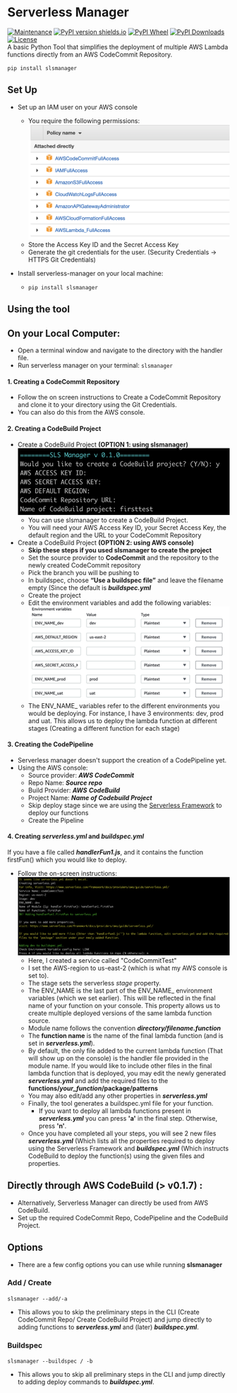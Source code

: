# Serverless Manager
[![Maintenance](https://img.shields.io/badge/Maintained%3F-yes-green.svg)](https://GitHub.com/AineshSootha/serverlessManager/commit-activity)
[![PyPI version shields.io](https://img.shields.io/pypi/v/slsmanager)](https://pypi.org/project/slsmanager/)
[![PyPI Wheel](https://img.shields.io/pypi/wheel/slsmanager)](https://pypi.org/project/slsmanager/)
[![PyPI Downloads](https://img.shields.io/pypi/dm/slsmanager)](https://pypi.org/project/slsmanager/)
[![License](https://img.shields.io/pypi/l/slsmanager)](https://github.com/AineshSootha/serverlessManager/blob/main/LICENSE)\
A basic Python Tool that simplifies the deployment of multiple AWS Lambda functions directly from an AWS CodeCommit Repository.

    pip install slsmanager

## Set Up

 - Set up an IAM user on your AWS console 
	 - You require the following permissions:
	  ![Permissions for IAM user](/assets/permissions.png)
	 - Store the Access Key ID and the Secret Access Key
	 - Generate the git credentials for the user. (Security Credentials -> HTTPS Git Credentials)

- Install serverless-manager on your local machine:
	- `pip install slsmanager`

## Using the tool

## On your Local Computer:
 - Open a terminal window and navigate to the directory with the handler file. 
 - Run serverless manager on your terminal:
	  `slsmanager`
  
#### 1. Creating a CodeCommit Repository
- Follow the on screen instructions to Create a CodeCommit Repository and clone it to your directory using the Git Credentials.
- You can also do this from the AWS console.

#### 2. Creating a CodeBuild Project
 - Create a CodeBuild Project **(OPTION 1: using slsmanager)**
 ![Steps to create a project](/assets/cbproj.png)
	- You can use slsmanager to create a CodeBuild Project.
	- You will need your AWS Access Key ID, your Secret Access Key, the default region and the URL to your CodeCommit Repository
- Create a CodeBuild Project **(OPTION 2: using AWS console)**
	- **Skip these steps if you used slsmanager to create the project**
	- Set the source provider to **CodeCommit** and the repository to the newly created CodeCommit repository
	- Pick the branch you will be pushing to
	- In buildspec, choose **“Use a buildspec file”** and leave the filename empty (Since the default is  **_buildspec.yml_**
	- Create the project
	- Edit the environment variables and add the following variables:
	 ![Environment Variables](/assets/envVariables.png)
	- The ENV_NAME_ variables refer to the different environments you would be deploying. For instance, I have 3 environments: dev, prod and uat. This allows us to deploy the lambda function at different stages (Creating a different function for each stage)

#### 3. Creating the CodePipeline
- Serverless manager doesn't support the creation of a CodePipeline yet. 
- Using the AWS console:
	- Source provider:  **_AWS CodeCommit_**
	- Repo Name:  **_Source repo_**
	- Build Provider:  **_AWS_**  **_CodeBuild_**
	- Project Name:  **_Name of Codebuild Project_**
	- Skip deploy stage since we are using the [Serverless Framework](https://www.serverless.com/framework/docs/providers/aws/) to deploy our functions
	- Create the Pipeline


#### 4. Creating ***serverless.yml*** and ***buildspec.yml***

 If you have a file called ***handlerFun1.js***, and it contains the function firstFun() which you would like to deploy.
 - Follow the on-screen instructions:
  ![First Steps](/assets/firstSteps.png)
	 - Here, I created a service called "CodeCommitTest" 
	 - I set the AWS-region to us-east-2 (which is what my AWS console is set to). 
	 - The stage sets the serverless *stage* property.
	 - The ENV_NAME is the last part of the ENV_NAME_ environment variables (which we set earlier). This will be reflected in the final name of your function on your console. This property allows us to create multiple  deployed versions of the same lambda function source.
	 - Module name follows the convention ***directory/filename.function***
	 - The **function name** is the name of the final lambda function (and is set in ***serverless.yml***).
	 - By default, the only file added to the current lambda function (That will show up on the console) is the handler file provided in the module name. If you would like to include other files in the final lambda function that is deployed, you may edit the newly generated ***serverless.yml*** and add the required files to the **functions/*your_function*/package/patterns**
	 - You may also edit/add any other properties in ***serverless.yml***
	 - Finally, the tool generates a buildspec.yml file for your function.
		 - If you want to deploy all lambda functions present in ***serverless.yml*** you can press **'a'** in the final step. Otherwise, press **'n'**.
	 - Once you have completed all your steps, you will see 2 new files ***serverless.yml*** (Which lists all the properties required to deploy using the Serverless Framework and ***buildspec.yml*** (Which instructs CodeBuild to deploy the function(s) using the given files and properties.

## Directly through AWS CodeBuild (> v0.1.7) :
 - Alternatively, Serverless Manager can directly be used from AWS CodeBuild. 
 - Set up the required CodeCommit Repo, CodePipeline and the CodeBuild Project.

 ## Options
- There are a few config options you can use while running **slsmanager**
### Add / Create
   `slsmanager --add/-a` 
   
   - This allows you to skip the preliminary steps in the CLI (Create CodeCommit Repo/ Create CodeBuild Project) and jump directly to adding functions to ***serverless.yml*** and (later) ***buildspec.yml***.

### Buildspec
`slsmanager --buildspec / -b`
	
 - This allows you to skip all preliminary steps in the CLI and jump directly to adding deploy commands to ***buildspec.yml***.
